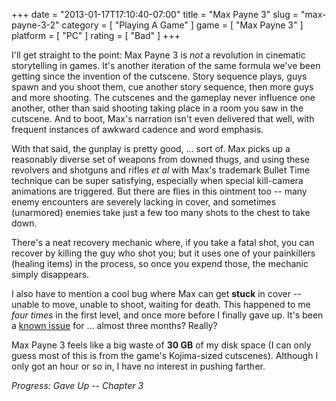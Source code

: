 +++
date = "2013-01-17T17:10:40-07:00"
title = "Max Payne 3"
slug = "max-payne-3-2"
category = [ "Playing A Game" ]
game = [ "Max Payne 3" ]
platform = [ "PC" ]
rating = [ "Bad" ]
+++

I'll get straight to the point: Max Payne 3 is <i>not</i> a revolution in cinematic storytelling in games.  It's another iteration of the same formula we've been getting since the invention of the cutscene.  Story sequence plays, guys spawn and you shoot them, cue another story sequence, then more guys and more shooting.  The cutscenes and the gameplay never influence one another, other than said shooting taking place in a room you saw in the cutscene.  And to boot, Max's narration isn't even delivered that well, with frequent instances of awkward cadence and word emphasis.

With that said, the gunplay is pretty good, ... sort of.  Max picks up a reasonably diverse set of weapons from downed thugs, and using these revolvers and shotguns and rifles <i>et al</i> with Max's trademark Bullet Time technique can be super satisfying, especially when special kill-camera animations are triggered.  But there are flies in this ointment too -- many enemy encounters are severely lacking in cover, and sometimes (unarmored) enemies take just a few too many shots to the chest to take down.

There's a neat recovery mechanic where, if you take a fatal shot, you can recover by killing the guy who shot you; but it uses one of your painkillers (healing items) in the process, so once you expend those, the mechanic simply disappears.

I also have to mention a cool bug where Max can get <b>stuck</b> in cover -- unable to move, unable to shoot, waiting for death.  This happened to me <i>four times</i> in the first level, and once more before I finally gave up.  It's been a <a href="http://support.rockstargames.com/entries/22254327-getting-stuck-in-cover-in-max-payne-3-after-the-10-24-12-patch">known issue</a> for ... almost three months?  Really?

Max Payne 3 feels like a big waste of <b>30 GB</b> of my disk space (I can only guess most of this is from the game's Kojima-sized cutscenes).  Although I only got an hour or so in, I have no interest in pushing farther.

<i>Progress: Gave Up -- Chapter 3</i>